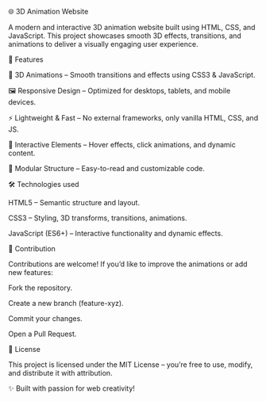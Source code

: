 🌐 3D Animation Website


A modern and interactive 3D animation website built using HTML, CSS, and JavaScript.
This project showcases smooth 3D effects, transitions, and animations to deliver a visually engaging user experience.

🚀 Features

🎨 3D Animations – Smooth transitions and effects using CSS3 & JavaScript.

🖼️ Responsive Design – Optimized for desktops, tablets, and mobile devices.

⚡ Lightweight & Fast – No external frameworks, only vanilla HTML, CSS, and JS.

🌌 Interactive Elements – Hover effects, click animations, and dynamic content.

🧩 Modular Structure – Easy-to-read and customizable code.


🛠️ Technologies used

HTML5 – Semantic structure and layout.

CSS3 – Styling, 3D transforms, transitions, animations.

JavaScript (ES6+) – Interactive functionality and dynamic effects.

🤝 Contribution

Contributions are welcome! If you’d like to improve the animations or add new features:

Fork the repository.

Create a new branch (feature-xyz).

Commit your changes.

Open a Pull Request.

📜 License

This project is licensed under the MIT License – you’re free to use, modify, and distribute it with attribution.

✨ Built with passion for web creativity!
